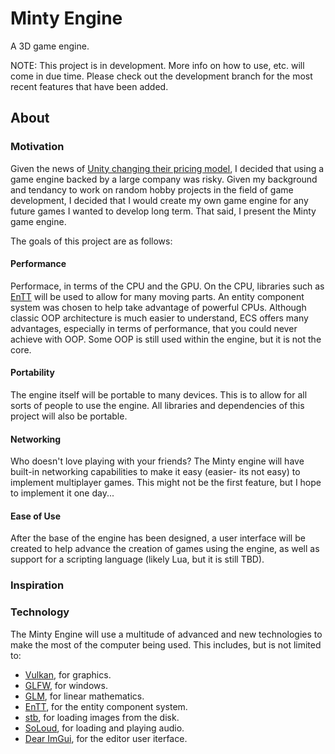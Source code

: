 # Minty Engine
A 3D game engine.

NOTE: This project is in development. More info on how to use, etc. will come in due time. Please check out the development branch for the most recent features that have been added.

## About

### Motivation
Given the news of [Unity changing their pricing model](https://www.theverge.com/2023/9/12/23870547/unit-price-change-game-development), I decided that using a game engine backed by a large company was risky. Given my background and tendancy to work on random hobby projects in the field of game development, I decided that I would create my own game engine for any future games I wanted to develop long term. That said, I present the Minty game engine.

The goals of this project are as follows:

#### Performance
Performace, in terms of the CPU and the GPU. On the CPU, libraries such as [EnTT](https://github.com/skypjack/entt) will be used to allow for many moving parts. An entity component system was chosen to help take advantage of powerful CPUs. Although classic OOP architecture is much easier to understand, ECS offers many advantages, especially in terms of performance, that you could never achieve with OOP. Some OOP is still used within the engine, but it is not the core.

#### Portability
The engine itself will be portable to many devices. This is to allow for all sorts of people to use the engine. All libraries and dependencies of this project will also be portable.

#### Networking
Who doesn't love playing with your friends? The Minty engine will have built-in networking capabilities to make it easy (easier- its not easy) to implement multiplayer games. This might not be the first feature, but I hope to implement it one day...

#### Ease of Use
After the base of the engine has been designed, a user interface will be created to help advance the creation of games using the engine, as well as support for a scripting language (likely Lua, but it is still TBD).

### Inspiration


### Technology
The Minty Engine will use a multitude of advanced and new technologies to make the most of the computer being used. This includes, but is not limited to:

* [Vulkan](https://www.vulkan.org), for graphics.
* [GLFW](https://www.glfw.org), for windows.
* [GLM](https://github.com/g-truc/glm), for linear mathematics.
* [EnTT](https://github.com/skypjack/entt), for the entity component system.
* [stb](https://github.com/nothings/stb), for loading images from the disk.
* [SoLoud](https://github.com/jarikomppa/soloud), for loading and playing audio.
* [Dear ImGui](https://github.com/ocornut/imgui), for the editor user iterface.